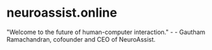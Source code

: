 # neuroassist.online

"Welcome to the future of human-computer interaction." - - Gautham Ramachandran, cofounder and CEO of NeuroAssist.
